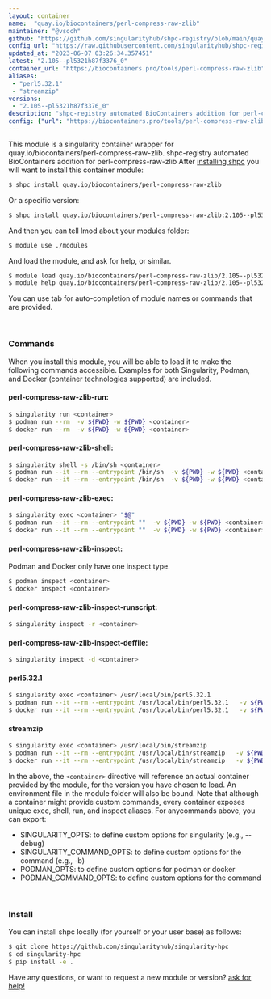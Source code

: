 ```yaml
---
layout: container
name:  "quay.io/biocontainers/perl-compress-raw-zlib"
maintainer: "@vsoch"
github: "https://github.com/singularityhub/shpc-registry/blob/main/quay.io/biocontainers/perl-compress-raw-zlib/container.yaml"
config_url: "https://raw.githubusercontent.com/singularityhub/shpc-registry/main/quay.io/biocontainers/perl-compress-raw-zlib/container.yaml"
updated_at: "2023-06-07 03:26:34.357451"
latest: "2.105--pl5321h87f3376_0"
container_url: "https://biocontainers.pro/tools/perl-compress-raw-zlib"
aliases:
 - "perl5.32.1"
 - "streamzip"
versions:
 - "2.105--pl5321h87f3376_0"
description: "shpc-registry automated BioContainers addition for perl-compress-raw-zlib"
config: {"url": "https://biocontainers.pro/tools/perl-compress-raw-zlib", "maintainer": "@vsoch", "description": "shpc-registry automated BioContainers addition for perl-compress-raw-zlib", "latest": {"2.105--pl5321h87f3376_0": "sha256:e93ab2100b624b3fe065b697e37ca7fa01133c956fd37540550b0f1baa7b42ab"}, "tags": {"2.105--pl5321h87f3376_0": "sha256:e93ab2100b624b3fe065b697e37ca7fa01133c956fd37540550b0f1baa7b42ab"}, "docker": "quay.io/biocontainers/perl-compress-raw-zlib", "aliases": {"perl5.32.1": "/usr/local/bin/perl5.32.1", "streamzip": "/usr/local/bin/streamzip"}}
---
```


This module is a singularity container wrapper for quay.io/biocontainers/perl-compress-raw-zlib.
shpc-registry automated BioContainers addition for perl-compress-raw-zlib
After [installing shpc](#install) you will want to install this container module:


```bash
$ shpc install quay.io/biocontainers/perl-compress-raw-zlib
```

Or a specific version:

```bash
$ shpc install quay.io/biocontainers/perl-compress-raw-zlib:2.105--pl5321h87f3376_0
```

And then you can tell lmod about your modules folder:

```bash
$ module use ./modules
```

And load the module, and ask for help, or similar.

```bash
$ module load quay.io/biocontainers/perl-compress-raw-zlib/2.105--pl5321h87f3376_0
$ module help quay.io/biocontainers/perl-compress-raw-zlib/2.105--pl5321h87f3376_0
```

You can use tab for auto-completion of module names or commands that are provided.

<br>

### Commands

When you install this module, you will be able to load it to make the following commands accessible.
Examples for both Singularity, Podman, and Docker (container technologies supported) are included.

#### perl-compress-raw-zlib-run:

```bash
$ singularity run <container>
$ podman run --rm  -v ${PWD} -w ${PWD} <container>
$ docker run --rm  -v ${PWD} -w ${PWD} <container>
```

#### perl-compress-raw-zlib-shell:

```bash
$ singularity shell -s /bin/sh <container>
$ podman run --it --rm --entrypoint /bin/sh  -v ${PWD} -w ${PWD} <container>
$ docker run --it --rm --entrypoint /bin/sh  -v ${PWD} -w ${PWD} <container>
```

#### perl-compress-raw-zlib-exec:

```bash
$ singularity exec <container> "$@"
$ podman run --it --rm --entrypoint ""  -v ${PWD} -w ${PWD} <container> "$@"
$ docker run --it --rm --entrypoint ""  -v ${PWD} -w ${PWD} <container> "$@"
```

#### perl-compress-raw-zlib-inspect:

Podman and Docker only have one inspect type.

```bash
$ podman inspect <container>
$ docker inspect <container>
```

#### perl-compress-raw-zlib-inspect-runscript:

```bash
$ singularity inspect -r <container>
```

#### perl-compress-raw-zlib-inspect-deffile:

```bash
$ singularity inspect -d <container>
```


#### perl5.32.1

```bash
$ singularity exec <container> /usr/local/bin/perl5.32.1
$ podman run --it --rm --entrypoint /usr/local/bin/perl5.32.1   -v ${PWD} -w ${PWD} <container> -c " $@"
$ docker run --it --rm --entrypoint /usr/local/bin/perl5.32.1   -v ${PWD} -w ${PWD} <container> -c " $@"
```


#### streamzip

```bash
$ singularity exec <container> /usr/local/bin/streamzip
$ podman run --it --rm --entrypoint /usr/local/bin/streamzip   -v ${PWD} -w ${PWD} <container> -c " $@"
$ docker run --it --rm --entrypoint /usr/local/bin/streamzip   -v ${PWD} -w ${PWD} <container> -c " $@"
```



In the above, the `<container>` directive will reference an actual container provided
by the module, for the version you have chosen to load. An environment file in the
module folder will also be bound. Note that although a container
might provide custom commands, every container exposes unique exec, shell, run, and
inspect aliases. For anycommands above, you can export:

 - SINGULARITY_OPTS: to define custom options for singularity (e.g., --debug)
 - SINGULARITY_COMMAND_OPTS: to define custom options for the command (e.g., -b)
 - PODMAN_OPTS: to define custom options for podman or docker
 - PODMAN_COMMAND_OPTS: to define custom options for the command

<br>

### Install

You can install shpc locally (for yourself or your user base) as follows:

```bash
$ git clone https://github.com/singularityhub/singularity-hpc
$ cd singularity-hpc
$ pip install -e .
```

Have any questions, or want to request a new module or version? [ask for help!](https://github.com/singularityhub/singularity-hpc/issues)